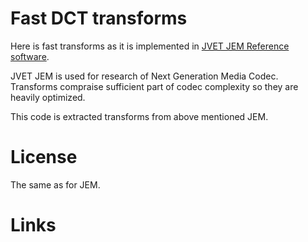 
# Fast DCT transforms

Here is fast transforms as it is implemented in [JVET JEM Reference software][1].

JVET JEM is used for research of Next Generation Media Codec. Transforms compraise sufficient part of codec complexity so they are heavily optimized.

This code is extracted transforms from above mentioned JEM.

# License

The same as for JEM.

# Links

[1]: https://jvet.hhi.fraunhofer.de
